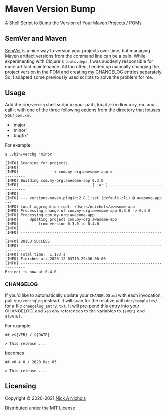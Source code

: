 # Maven Version Bump

A Shell Script to Bump the Version of Your Maven Projects / POMs

## SemVer and Maven

[SemVer](https://semver.org/) is a nice way to version your projects over time, but managing Maven artifact versions from the command line can be a pain.
While experimenting with Clojure's `tools.deps`, I was suddenly responsible for more artifact maintenance.
All too often, I ended up manually changing the project version in the POM and creating my CHANGELOG entries separately.
So, I adapted some previously used scripts to solve the problem for me.

## Usage

Add the `bin/verchg` shell script to your path, local `/bin` directory, etc and call it with one of the three following options from the directory that houses your `pom.xml`

* 'major'
* 'minor'
* 'bugfix'

For example:

```shell
$ ./bin/verchg 'minor'

[INFO] Scanning for projects...
[INFO]
[INFO] ---------------< com.my-org:awesome-app >-------------------------------
[INFO] Building com.my-org:awesome-app 0.3.0
[INFO] --------------------------------[ jar ]---------------------------------
[INFO]
[INFO] --- versions-maven-plugin:2.8.1:set (default-cli) @ awesome-app ---
[INFO] Local aggregation root: /Users/nnichols/awesome-app
[INFO] Processing change of com.my-org:awesome-app:0.3.0 -> 0.4.0
[INFO] Processing com.my-org:awesome-app
[INFO]     Updating project com.my-org:awesome-app
[INFO]         from version 0.3.0 to 0.4.0
[INFO]
[INFO] ------------------------------------------------------------------------
[INFO] BUILD SUCCESS
[INFO] ------------------------------------------------------------------------
[INFO] Total time:  1.173 s
[INFO] Finished at: 2020-12-03T10:29:36-06:00
[INFO] ------------------------------------------------------------------------
Project is now at 0.4.0
```

### CHANGELOG

If you'd like to automatically update your `CHANGELOG.md` with each invocation, pull `bin/verchglog` instead.
It will scan for the relative path `doc/templates/` for a file `changelog_entry.txt`.
It will pre-pend this entry into your CHANGELOG, and `sed` any references to the variables to `${VER}` and `${DATE}`.

For example:

```
## v${VER} / ${DATE}

> This release ...

```

becomes

```
## v0.4.0 / 2020 Dec 03

> This release ...

```

## Licensing

Copyright © 2020-2021 [Nick A Nichols](https://nnichols.github.io/)

Distributed under the [MIT License](https://opensource.org/licenses/MIT)
